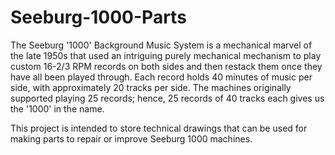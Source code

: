 # Seeburg-1000-Parts

The Seeburg '1000' Background Music System is a mechanical marvel of the late 1950s that used an intriguing purely mechanical mechanism to play custom 16-2/3 RPM records on both sides and then restack them once they have all been played through.
Each record holds 40 minutes of music per side, with approximately 20 tracks per side. The machines originally supported playing 25 records; hence, 25 records of 40 tracks each gives us the '1000' in the name.

This project is intended to store technical drawings that can be used for making parts to repair or improve Seeburg 1000 machines.
